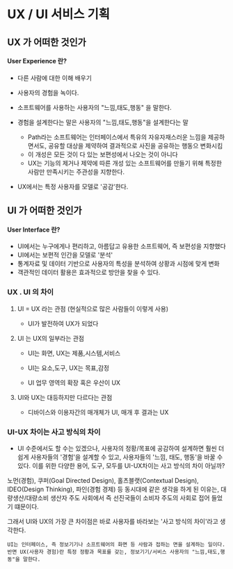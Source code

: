 # UX / UI 서비스 기획


## UX 가 어떠한 것인가

#### **User Experience** 란?

- 다른 사람에 대한 이해 배우기
- 사용자의 경험을 녹이다.
- 소프트웨어를 사용하는 사용자의 "느낌,태도,행동" 을 말한다.

- 경험을 설계한다는 말은 사용자의 "느낌,태도,행동"을 설계한다는 말
  - Path라는 소프트웨어는 인터페이스에서 특유의 자유자재스러운 느낌을 제공하면서도, 공유할 대상을 제약하여 결과적으로 사진을 공유하는 행동으 변화시킴
  - 이 개성은 모든 것이 다 있는 보편성에서 나오는 것이 아니다
  - UX는 기능의 제거나 제약에 따른 개성 있는 소프트웨어를 만들기 위해 특정한 사람만 만족시키는 주관성을 지향한다.
- UX에서는 특정 사용자를 모델로 '공감'한다.

## UI 가 어떠한 것인가

#### **User Interface** 란?

- UI에서는 누구에게나 편리하고, 아름답고 유용한 소프트웨어, 즉 보편성을 지향했다
- UI에서는 보편적 인간을 모델로 '분석'
- 통계자료 및 데이터 기반으로 사용자의 특성을 분석하여 상황과 시점에 맞게 변화
- 객관적인 데이터 활용은 효과적으로 방안을 찾을 수 있다. 

### UX . UI 의 차이
1. UI = UX 라는 관점 (현실적으로 많은 사람들이 이렇게 사용)
    - UI가 발전하여 UX가 되었다

2. UI 는 UX의 일부라는 관점
    - UI는 화면, UX는 제품,시스템,서비스

    - UI는 요소,도구, UX는 목표,감정

    - UI 업무 영역의 확장 혹은 우산이 UX 

3. UI와 UX는 대등하지만 다르다는 관점
    - 디바이스와 이용자간의 매개체가 UI, 매개 후 결과는 UX 


### UI-UX 차이는 사고 방식의 차이
- UI 수준에서도 할 수는 있겠으나, 사용자의 정황/목표에 공감하여 설계하면 훨씬 더 쉽게 사용자들의 '경험'을 설계할 수 있고, 사용자들의 '느낌, 태도, 행동'을 바꿀 수 있다. 이를 위한 다양한 용어, 도구, 모두를 UI-UX차이는 사고 방식의 차이 아닐까? 

노먼(경험), 쿠퍼(Goal Directed Design), 홀츠블랫(Contextual Design), IDEO(Design Thinking), 파인(경험 경제) 등 동시대에 같은 생각을 하게 된 이유는, 대량생산/대량소비 생산자 주도 사회에서 즉 선진국들이 소비자 주도의 사회로 접어 들었기 떄문이다.

그래서 UI와 UX의 가장 큰 차이점은 바로 사용자를 바라보는 '사고 방식의 차이'라고 생각한다.
```
UI는 인터페이스, 즉 정보기기나 소프트웨어의 화면 등 사람과 접하는 면을 설계하는 일이다.
반면 UX(사용자 경험)란 특정 정황과 목표를 갖는, 정보기기/서비스 사용자의 "느낌,태도,행동"을 말한다.
```